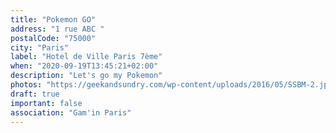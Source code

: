 ```yaml
---
title: "Pokemon GO"
address: "1 rue ABC "
postalCode: "75000"
city: "Paris"
label: "Hotel de Ville Paris 7ème"
when: "2020-09-19T13:45:21+02:00"
description: "Let's go my Pokemon"
photos: "https://geekandsundry.com/wp-content/uploads/2016/05/SSBM-2.jpg"
draft: true
important: false
association: "Gam'in Paris"
---
```


